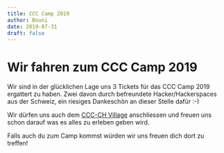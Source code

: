 ```yaml
---
title: CCC Camp 2019
author: Bouni
date: 2019-07-31
draft: false
---
```


# Wir fahren zum CCC Camp 2019

Wir sind in der glücklichen Lage uns 3 Tickets für das CCC Camp 2019 ergattert zu haben. 
Zwei davon durch befreundete Hacker/Hackerspaces aus der Schweiz, ein riesiges Dankeschön an dieser Stelle dafür :-)

Wir dürfen uns auch dem [CCC-CH Village](https://events.ccc.de/camp/2019/wiki/Village:CCC-CH) anschliessen und freuen uns schon darauf was es alles zu erleben geben wird.

Falls auch du zum Camp kommst würden wir uns freuen dich dort zu treffen!
